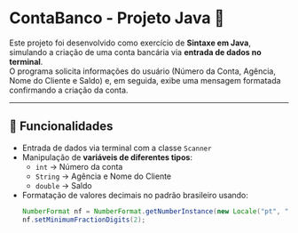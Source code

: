 # ContaBanco - Projeto Java 🚀

Este projeto foi desenvolvido como exercício de **Sintaxe em Java**, simulando a criação de uma conta bancária via **entrada de dados no terminal**.  
O programa solicita informações do usuário (Número da Conta, Agência, Nome do Cliente e Saldo) e, em seguida, exibe uma mensagem formatada confirmando a criação da conta.

---

## 📌 Funcionalidades
- Entrada de dados via terminal com a classe `Scanner`
- Manipulação de **variáveis de diferentes tipos**:
  - `int` → Número da conta
  - `String` → Agência e Nome do Cliente
  - `double` → Saldo
- Formatação de valores decimais no padrão brasileiro usando:
  ```java
  NumberFormat nf = NumberFormat.getNumberInstance(new Locale("pt", "BR"));
  nf.setMinimumFractionDigits(2);

